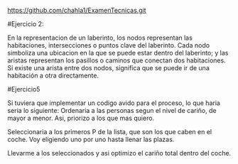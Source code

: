 https://github.com/chahla1/ExamenTecnicas.git

#Ejercicio 2:

En la representacion de un laberinto, los nodos representan las habitaciones, intersecciones o puntos clave del laberinto. Cada nodo simboliza una ubicacion en la que se puede estar dentro del laberinto;
y las aristas representan los pasillos o caminos que conectan dos habitaciones. Si existe una arista entre dos nodos, significa que se puede ir de una habitación a otra directamente.

#Ejercicio5

Si tuviera que implementar un codigo avido para el proceso, lo que haria seria lo siguiente:
Ordenaria a las personas segun el nivel de cariño, de mayor a menor. Asi, priorizo a los que mas quiero.

Seleccionaria a los primeros P de la lista, que son los que caben en el coche. Voy eligiendo uno por uno hasta llenar las plazas.

Llevarme a los seleccionados y  asi optimizo el cariño total dentro del coche.
